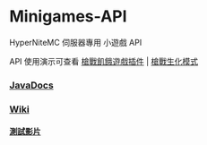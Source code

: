 # Minigames-API

HyperNiteMC 伺服器專用 小遊戲 API

API 使用演示可查看 [槍戰飢餓遊戲插件](https://github.com/eric2788/GunSurvivalGames) | [槍戰生化模式](https://github.com/eric2788/McInfected)

### [JavaDocs](https://eric2788.github.io/minigame-api/)
### [Wiki](https://github.com/eric2788/minigame-api/wiki)

#### [測試影片](https://youtu.be/JefRDWE9IvI)
